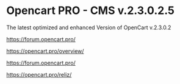 # Opencart PRO - CMS v.2.3.0.2.5

The latest optimized and enhanced Version of OpenCart v.2.3.0.2 

https://forum.opencart.pro/

https://opencart.pro/overview/

https://forum.opencart.pro/

https://opencart.pro/reliz/
